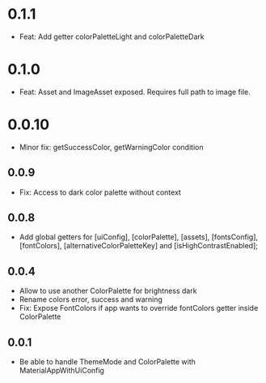 # 0.1.1

* Feat: Add getter colorPaletteLight and colorPaletteDark

# 0.1.0

* Feat: Asset and ImageAsset exposed. Requires full path to image file.

# 0.0.10

* Minor fix: getSuccessColor, getWarningColor condition

## 0.0.9

* Fix: Access to dark color palette without context

## 0.0.8

* Add global getters for [uiConfig], [colorPalette], [assets], [fontsConfig], [fontColors], [alternativeColorPaletteKey] and [isHighContrastEnabled];

## 0.0.4

* Allow to use another ColorPalette for brightness dark
* Rename colors error, success and warning
* Fix: Expose FontColors if app wants to override fontColors getter inside ColorPalette

## 0.0.1

* Be able to handle ThemeMode and ColorPalette with MaterialAppWithUiConfig